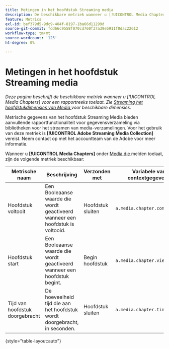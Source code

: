 ```yaml
---
title: Metingen in het hoofdstuk Streaming media
description: De beschikbare metriek wanneer u [!UICONTROL Media Chapters] voor een rapportreeks toelaat.
feature: Metrics
exl-id: bef379d5-9dc9-404f-8197-1ba66d11299d
source-git-commit: fdd66c9558f070cd760f37a39e5911f0dac22612
workflow-type: tm+mt
source-wordcount: '125'
ht-degree: 0%

---
```


# Metingen in het hoofdstuk Streaming media

*Deze pagina beschrijft de beschikbare metriek wanneer u [!UICONTROL Media Chapters] voor een rapportreeks toelaat. Zie [ Streaming het hoofdstukdimensies van Media ](../dimensions/sm-chapters.md) voor beschikbare dimensies.*

Metrische gegevens van het hoofdstuk Streaming Media bieden aanvullende rapportfunctionaliteit voor gegevensverzameling via bibliotheken voor het streamen van media-verzamelingen. Voor het gebruik van deze metriek is **[!UICONTROL Adobe Streaming Media Collection]** vereist. Neem contact op met het accountteam van de Adobe voor meer informatie.

Wanneer u **[!UICONTROL Media Chapters]** onder [ Media die ](/help/admin/admin/c-manage-report-suites/c-edit-report-suites/media-management.md) melden toelaat, zijn de volgende metriek beschikbaar:

| Metrische naam | Beschrijving | Verzonden met | Variabele van contextgegevens |
| --- | --- | --- | --- |
| Hoofdstuk voltooit | Een Booleaanse waarde die wordt geactiveerd wanneer een hoofdstuk is voltooid. | Hoofdstuk sluiten | `a.media.chapter.complete` |
| Hoofdstuk start | Een Booleaanse waarde die wordt geactiveerd wanneer een hoofdstuk begint. | Begin hoofdstuk | `a.media.chapter.view` |
| Tijd van hoofdstuk doorgebracht | De hoeveelheid tijd die aan het hoofdstuk wordt doorgebracht, in seconden. | Hoofdstuk sluiten | `a.media.chapter.timePlayed` |

{style="table-layout:auto"}
